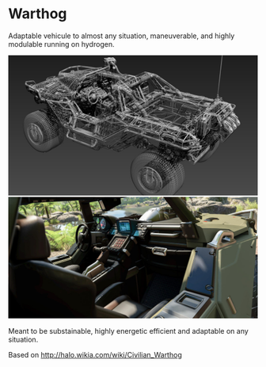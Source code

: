 # Warthog

Adaptable vehicule to almost any situation, maneuverable, and highly modulable running on hydrogen.

![](https://github.com/AMG-Transport-Dynamics/warthog/blob/master/3D%20model/pictures/warthog_rig.jpg?raw=true)
![](https://github.com/AMG-Transport-Dynamics/warthog/blob/master/images/warthog-interior.jpg?raw=true)

Meant to be substainable, highly energetic efficient and adaptable on any situation.

Based on http://halo.wikia.com/wiki/Civilian_Warthog
